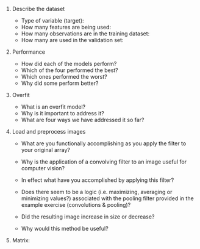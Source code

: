 1. Describe the dataset

    - Type of variable (target): 
    - How many features are being used:
    - How many observations are in the training dataset:
    - How many are used in the validation set:
    

2. Performance

    - How did each of the models perform?
    - Which of the four performed the best?
    - Which ones performed the worst?
    - Why did some perform better?
    

3. Overfit

    - What is an overfit model?
    - Why is it important to address it?
    - What are four ways we have addressed it so far?
    

4. Load and preprocess images

    - What are you functionally accomplishing as you apply the filter to your original array?
    - Why is the application of a convolving filter to an image useful for computer vision?

   - In effect what have you accomplished by applying this filter?
   - Does there seem to be a logic (i.e. maximizing, averaging or minimizing values?) associated with the pooling filter provided in the example exercise (convolutions & pooling)?
   - Did the resulting image increase in size or decrease?
   - Why would this method be useful?
   

5. Matrix:
